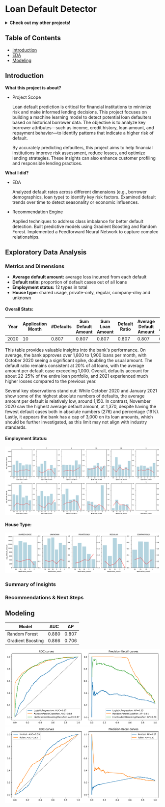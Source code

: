 # Loan Default Detector

<details>
<summary><b>Check out my other projects!</b></summary>
  
[Demand Forecasting](https://github.com/lexie21/demandforecasting)

[Movie Recommender](https://github.com/lexie21/movierecommender)

</details>

## Table of Contents
- [Introduction](#introduction)
- [EDA](#exploratory-data-analysis)
- [Modeling](#modeling)

## Introduction

<b>What this project is about?</b>

- Project Scope

  Loan default prediction is critical for financial institutions to minimize risk and make informed lending decisions. This project focuses on building a machine learning model to detect potential loan defaulters based on historical borrower data. The objective is to analyze key borrower attributes—such as income, credit history, loan amount, and repayment behavior—to identify patterns that indicate a higher risk of default.

  By accurately predicting defaulters, this project aims to help financial institutions improve risk assessment, reduce losses, and optimize lending strategies. These insights can also enhance customer profiling and responsible lending practices.

<b>What I did?</b>

- EDA

  Analyzed default rates across different dimensions (e.g., borrower demographics, loan type) to identify key risk factors.
  Examined default trends over time to detect seasonality or economic influences.
  
- Recommendation Engine
  
  Applied techniques to address class imbalance for better default detection.
  Built predictive models using Gradient Boosting and Random Forest.
  Implemented a Feedforward Neural Network to capture complex relationships.

## Exploratory Data Analysis

<h3>Metrics and Dimensions</h3>

- **Average default amount:** average loss incurred from each default
- **Default ratio:** proportion of default cases out of all loans
- **Employment status:** 12 types in total
- **House type:** shared usage, private-only, regular, company-olny and unknown

<h4>Overall Stats:</h4>

|Year | Application Month | #Defaults | Sum Default Amount | Sum Loan Amount | Default Ratio | Average Default Amount| Max Amount|
|------------|----------|--------|--------|--------|--------|--------|--------|
|   2020     | 10 | 0.807  |0.807  |0.807  |0.807  |0.807  |0.807  | 


This table provides valuable insights into the bank's performance. On average, the bank approves over 1,800 to 1,900 loans per month, with October 2020 seeing a significant spike, doubling the usual amount. The default ratio remains consistent at 20% of all loans, with the average amount per default case exceeding 1,000. Overall, defaults account for about 22-25% of the entire loan portfolio, and 2021 experienced much higher losses compared to the previous year.

Several key observations stand out: While October 2020 and January 2021 show some of the highest absolute numbers of defaults, the average amount per default is relatively low, around 1,150. In contrast, November 2020 saw the highest average default amount, at 1,370, despite having the fewest default cases both in absolute numbers (276) and percentage (19%). Lastly, it appears the bank has a cap of 3,000 on its loan amounts, which should be further investigated, as this limit may not align with industry standards.

<h4>Employment Status:</h4>

![Alt Text](https://github.com/lexie21/loandefaulter/blob/main/employment_status.png)

<h4>House Type:</h4>

![Alt Text](https://github.com/lexie21/loandefaulter/blob/main/house_type.png)


<h3>Summary of Insights</h3>

<h3>Recommendations & Next Steps</h3>

## Modeling

| Model | AUC | AP |
|------------|----------|--------|
| Random Forest       | 0.880 | 0.807  | 
| Gradient Boosting       | 0.866    | 0.706   | 

![Alt Text](https://github.com/lexie21/loandefaulter/blob/main/ML_curves.png)
![Alt Text](https://github.com/lexie21/loandefaulter/blob/main/DL_curve.png)

